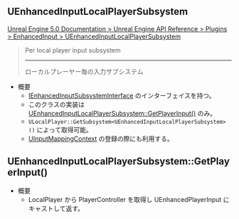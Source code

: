 ## UEnhancedInputLocalPlayerSubsystem

[Unreal Engine 5.0 Documentation > Unreal Engine API Reference > Plugins > EnhancedInput > UEnhancedInputLocalPlayerSubsystem](https://docs.unrealengine.com/5.0/en-US/API/Plugins/EnhancedInput/UEnhancedInputLocalPlayerSubsyst-/)

> Per local player input subsystem  
> 
> ----
> ローカルプレーヤー毎の入力サブシステム

* 概要
	* [IEnhancedInputSubsystemInterface] のインターフェイスを持つ。
	* このクラスの実装は [UEnhancedInputLocalPlayerSubsystem::GetPlayerInput()] のみ。
	* ```ULocalPlayer::GetSubsystem<UEnhancedInputLocalPlayerSubsystem>()``` によって取得可能。
	* [UInputMappingContext] の登録の際にも利用する。

## UEnhancedInputLocalPlayerSubsystem::GetPlayerInput()


* 概要
	* LocalPlayer から PlayerController を取得し UEnhancedPlayerInput にキャストして返す。


<!--- ページ内のリンク --->

<!--- 自前の画像へのリンク --->

<!--- generated --->
[IEnhancedInputSubsystemInterface]: ../../UE/Input/IEnhancedInputSubsystemInterface.md#ienhancedinputsubsysteminterface
[UEnhancedInputLocalPlayerSubsystem::GetPlayerInput()]: ../../UE/Input/UEnhancedInputLocalPlayerSubsystem.md#uenhancedinputlocalplayersubsystemgetplayerinput
[UInputMappingContext]: ../../UE/Input/UInputMappingContext.md#uinputmappingcontext
